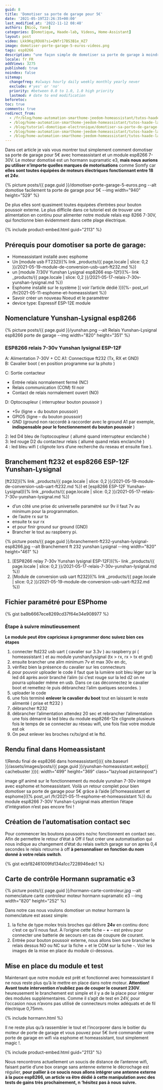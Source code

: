 ```yaml
---
guid: 8
title: 'Domotiser sa porte de garage pour 5€'
date: '2021-05-19T22:26:35+00:00'
last_modified_at: '2022-11-12 08:48'
authors: [Nico, Yann]
categories: [Domotique, Haade-lab, Videos, Home-Assistant]
layout: post
video: Lkk9KqjRDU8?si=QNfr17BS3B1e_HZ7
image: domotiser-porte-garage-5-euros-videos.png
tags: esp8266
description: "une façon simple de domotiser sa porte de garage à moindre coût grâce à un module esp8266"
locale: fr_FR
addViews: 3275
published: true
noindex: false
sitemap:
  changefreq: #always hourly daily weekly monthly yearly never
  exclude: #'yes' or 'no'
  priority: #between 0.0 to 1.0, 1.0 high priority
  lastmod: # date to end modification
beforetoc:
toc: true
comments: true
redirect_from:
  - /fr/blog/home-automation-smarthome-jeedom-homeassistant/tutos-haade-lab/domotiser-sa-porte-de-garage-pour-5e/
  - /blog/home-automation-smarthome-jeedom-homeassistant/tutos-haade-lab/domotiser-sa-porte-de-garage-pour-5e/
  - /blog/tutoriel-domotique-electronique/domotiser-sa-porte-de-garage-pour-5e/amp/
  - /blog/home-automation-smarthome-jeedom-homeassistant/tutos-haade-lab/domotiser-sa-porte-de-garage-pour-5e/2/
  - /blog/home-automation-smarthome-jeedom-homeassistant/tutos-haade-lab/domotiser-sa-porte-de-garage-pour-5e/3/
---
```


Dans cet article je vais vous montrer tout simplement comment domotiser sa porte de garage pour 5€ avec homeassistant et un module esp8266 7-30V. Le moteur domotisé est un hormann supramatic e3, **mais nous aurions pu utiliser n’importe quelles marques de motorisations** comme Somfy car **elles sont toutes équipées de moteurs électriques fonctionnant entre 18 et 24v**. 

{% picture posts/{{ page.guid }}/domotiser-porte-garage-5-euros.png --alt domotise facilement ta porte de garage pour 5€ --img width="940" height="529" %}

De plus elles sont quasiment toutes équipées d’entrées pour bouton poussoir externe. Le plus difficile dans ce tutoriel est de trouver une alimentation en continu pour alimenter notre module relais esp 8266 7-30V, qui fonctionne bien évidemment dans cette plage électrique.

{% include product-embed.html guid="2113" %}

## Prérequis pour domotiser sa porte de garage:

- Homeassistant installé avec esphome
- Un [module usb FT232]({% link _products/{{ page.locale | slice: 0,2 }}/2021-05-19-module-de-conversion-usb-uart-ft232.md %})
- un [module 7/30V Yunshan Lysignal esp8266 esp-12f]({%- link _products/{{ page.locale | slice: 0,2 }}/2021-05-17-relais-7-30v-yunshan-lysignal.md %})
- Esphome installé sur le système [( voir l’article dédié )]({%- post_url /fr/2021-05-11-esphome-et-homeassistant %})
- Savoir créer un nouveau Noeud et le paramétrer
- device type: Espressif ESP-12E module

## Nomenclature Yunshan-Lysignal esp8266

{% picture posts/{{ page.guid }}/yunshan.png --alt Relais Yunshan-Lysignal esp8266 porte de garage --img width="820" height="351" %}<br>

### ESP8266 relais 7-30v Yunshan lysignal ESP-12F

A: Alimentation 7-30V + CC
A1: Connectique ft232 (Tx, RX et GND)  
B: Cavalier boot ( en position programme sur la photo )  

C: Sortie contacteur
- Entrée relais normalement fermé (NC)
- Relais communication (COM) fil noir
- Contact de relais normalement ouvert (NO)

D: Optocoupleur ( interrupteur bouton poussoir )
- +5v (ligne + du bouton poussoir)
- GPIO5 (ligne – du bouton poussoir)
- GND (ground non raccordé à raccorder avec le ground A1 par exemple, **indispensable pour le fonctionnement du bouton poussoir** )

2: led D4 bleu de l’optocoupleur ( allumé quand interrupteur enclanché )  
3: led rouge D2 du contacteur relais ( allumé quand relais enclanché )  
4 : led bleu wifi ( clignote lors d’une recherche du reseau et ensuite fixe ).

## Branchement ft232 et esp8266 ESP-12F Yunshan-Lysignal

[ft232]({% link _products/{{ page.locale | slice: 0,2 }}/2021-05-19-module-de-conversion-usb-uart-ft232.md %})
et
[esp8266 ESP-12F Yunshan-Lysignal]({% link _products/{{ page.locale | slice: 0,2 }}/2021-05-17-relais-7-30v-yunshan-lysignal.md %})

- d’un côté une prise dc universelle paramétré sur 9v il faut 7v au minimum pour la programmation.
- de l’autre rx sur tx
- ensuite tx sur rx
- et pour finir ground sur ground (GND)
- Brancher le tout au raspberry pi.

{% picture posts/{{ page.guid }}/branchement-ft232-yunshan-lysignal-esp8266.jpg --alt Branchement ft 232 yunshan Lysignal --img width="820" height="461" %}

1. [ESP8266 relay 7-30v Yunshan lysignal ESP-12F]({%- link _products/{{ page.locale | slice: 0,2 }}/2021-05-17-relais-7-30v-yunshan-lysignal.md %})
2. [Module de conversion usb uart ft232]({% link _products/{{ page.locale | slice: 0,2 }}/2021-05-19-module-de-conversion-usb-uart-ft232.md %})

## Fichier paramétré pour ESPhome

{% gist ba9b6667ece8269cd37f64e34e908977 %}

### Étape à suivre minutieusement

**Le module peut être capricieux à programmer donc suivez bien ces étapes**

1. connecter ftd232 usb uart ( cavalier sur 3.3v ) au raspberry pi ( homeassistant ) et au module yunshan/lysignal (tx &gt; rx, rx &gt; tx et gnd)
2. ensuite brancher une alim minimum 7v et max 30v en dc,
3. vérifiez bien la présence du cavalier sur les connecteurs
4. pour pouvoir uploader le code il faut que la lumière soit bleu léger sur la led d4 après avoir branché l’alim (si c’est rouge sur la led d2 on ne pourra uploader même en usb. Dans ce cas déconnectez le cavalier boot et remettez-le puis débranchez l’alim quelques secondes. )
5. uploader le code
6. une fois terminé **enlever le cavalier du boot** tout en laissant le reste alimenté ( prise et ft232 )
7. débrancher ft232
8. débrancher l’alimentation attendez 20 sec et rebrancher l’alimentation une fois démarré la led bleu du module esp8266-12e clignote plusieurs fois le temps de se connecter au réseau wifi, une fois fixe votre module est ok
9. On peut enlever les broches rx/tx/gnd et le ftd.

## Rendu final dans Homeassistant

![Rendu final de esp8266 dans homeassistant]({{ site.baseurl }}/assets/images/posts/{{ page.guid }}/yunshan-homeassistant.webp{{ cachebuster }}){: width="499" height="369" class="lazyload pictaninpost"}

image gif animé sur le fonctionnement du module yunshan 7-30v intégré avec esphome et homeassistant. Voilà un retour complet pour bien domotiser sa porte de garage pour 5€ grâce à l’aide [d’homeassistant et esphome]({% post_url /fr/2021-05-11-esphome-et-homeassistant %}) du module esp8266 7-30V Yunshan-Lysignal mais attention l’étape d’intégration n’est pas encore fini !

## Création de l’automatisation contact sec

Pour commencer les boutons poussoirs no/nc fonctionnent en contact sec. Afin de permettre le retour d’état à Off il faut créer une automatisation qui nous indique au changement d’état du relais switch garage sur on après 0,4 secondes le relais retourne à off **à personnaliser en fonction du nom donné à votre relais switch**.

{% gist ecbf82461009fd134a1cc7228946edc1 %}

## Carte de contrôle Hormann supramatic e3

{% picture posts/{{ page.guid }}/hormann-carte-controleur.jpg --alt nomenclature carte controleur moteur hormann supramatic e3 --img width="820" height="252" %}

Dans notre cas nous voulons domotiser un moteur hormann la nomenclature est assez simple:

1. la fiche de type molex trois broches qui délivre **24v** en continu donc c’est ce qu’il nous faut. À l’origine cette fiche – **+** – est prévu pour connecter une batterie de secours en cas de coupure de courant.
2. Entrée pour bouton poussoir externe, nous allons bien sure brancher le relais dessus NO ou NC sur la fiche + et le COM sur la fiche -. Voir les images de la mise en place du module ci-dessous.

## Mise en place du module et test

Maintenant que notre module est prêt et fonctionnel avec homeassistant il ne nous reste plus qu’à le mettre en place dans notre moteur. **Attention! Avant toute intervention n’oubliez pas de couper le courant 230V**. heureusement le branchement est simple et il y a de la place pour intégrer des modules supplémentaires. Comme il s’agit de test en 24V, pour l’occasion nous n’avons pas utilisé de connecteurs molex adéquats et de fil électrique 0,75mm.

{% include hormann.html %}

Il ne reste plus qu’à rassembler le tout et l’incorporer dans le boitier du moteur de porte de garage et vous pouvez pour 5€ livré commander votre porte de garage en wifi via esphome et homeassistant, tout simplement magic !.

{% include product-embed.html guid="2113" %}

Nous rencontrons actuellement un soucis de distance de l’antenne wifi, faisant partie d’une box orange sans antenne externe le décrochage est régulier, **pour pallier à ce soucis nous allons intégrer une antenne externe à la puce esp8266, un article va être dédié à cette manipulation avec des tests de gains très prochainement, n ‘hésitez pas à nous suivre.**
